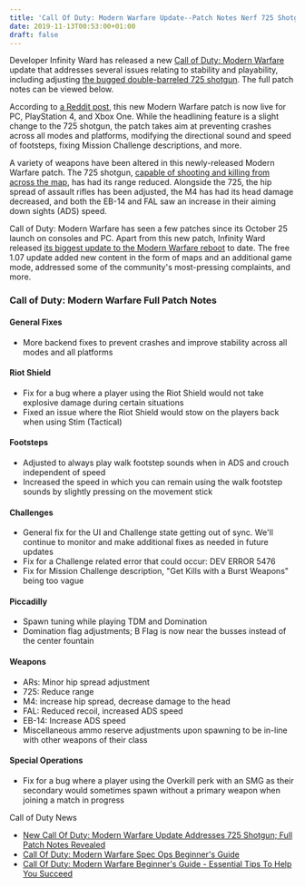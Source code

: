 ```yaml
---
title: 'Call Of Duty: Modern Warfare Update--Patch Notes Nerf 725 Shotgun And More'
date: 2019-11-13T00:53:00+01:00
draft: false
---
```


Developer Infinity Ward has released a new [Call of Duty: Modern Warfare](https://www.gamespot.com/call-of-duty-modern-warfare/) update that addresses several issues relating to stability and playability, including adjusting [the bugged double-barreled 725 shotgun](https://www.gamespot.com/articles/some-of-call-of-duty-modern-warfare-guns-are-bugge/1100-6471141/). The full patch notes can be viewed below.

According to [a Reddit post](https://www.reddit.com/r/modernwarfare/comments/dv5h1d/111219_update_details_and_patch_notes/?utm_source=share&utm_medium=ios_app&utm_name=iossmf), this new Modern Warfare patch is now live for PC, PlayStation 4, and Xbox One. While the headlining feature is a slight change to the 725 shotgun, the patch takes aim at preventing crashes across all modes and platforms, modifying the directional sound and speed of footsteps, fixing Mission Challenge descriptions, and more.

A variety of weapons have been altered in this newly-released Modern Warfare patch. The 725 shotgun, [capable of shooting and killing from across the map](https://www.gamespot.com/articles/call-of-duty-modern-warfare-update-will-change-the/1100-6471339/), has had its range reduced. Alongside the 725, the hip spread of assault rifles has been adjusted, the M4 has had its head damage decreased, and both the EB-14 and FAL saw an increase in their aiming down sights (ADS) speed.

Call of Duty: Modern Warfare has seen a few patches since its October 25 launch on consoles and PC. Apart from this new patch, Infinity Ward released [its biggest update to the Modern Warfare reboot](https://www.gamespot.com/articles/call-of-duty-modern-warfare-update-107-out-now-her/1100-6471303/) to date. The free 1.07 update added new content in the form of maps and an additional game mode, addressed some of the community's most-pressing complaints, and more.

### Call of Duty: Modern Warfare Full Patch Notes

#### General Fixes

*   More backend fixes to prevent crashes and improve stability across all modes and all platforms
    

#### Riot Shield

*   Fix for a bug where a player using the Riot Shield would not take explosive damage during certain situations
*   Fixed an issue where the Riot Shield would stow on the players back when using Stim (Tactical)

#### Footsteps

*   Adjusted to always play walk footstep sounds when in ADS and crouch independent of speed
*   Increased the speed in which you can remain using the walk footstep sounds by slightly pressing on the movement stick

#### Challenges

*   General fix for the UI and Challenge state getting out of sync. We'll continue to monitor and make additional fixes as needed in future updates
*   Fix for a Challenge related error that could occur: DEV ERROR 5476
*   Fix for Mission Challenge description, "Get Kills with a Burst Weapons" being too vague

#### Piccadilly

*   Spawn tuning while playing TDM and Domination
*   Domination flag adjustments; B Flag is now near the busses instead of the center fountain

#### Weapons

*   ARs: Minor hip spread adjustment
*   725: Reduce range
*   M4: increase hip spread, decrease damage to the head
*   FAL: Reduced recoil, increased ADS speed
*   EB-14: Increase ADS speed
*   Miscellaneous ammo reserve adjustments upon spawning to be in-line with other weapons of their class

#### Special Operations

*   Fix for a bug where a player using the Overkill perk with an SMG as their secondary would sometimes spawn without a primary weapon when joining a match in progress
    

Call of Duty News

*   [New Call Of Duty: Modern Warfare Update Addresses 725 Shotgun; Full Patch Notes Revealed](https://www.gamespot.com/articles/call-of-duty-modern-warfare-update-patch-notes-ner/1100-6471377/)
*   [Call Of Duty: Modern Warfare Spec Ops Beginner's Guide](https://www.gamespot.com/gallery/call-of-duty-modern-warfare-spec-ops-beginners-gui/2900-3138/)
*   [Call Of Duty: Modern Warfare Beginner's Guide - Essential Tips To Help You Succeed](https://www.gamespot.com/gallery/call-of-duty-modern-warfare-12-tips-for-beginners/2900-3129/)
